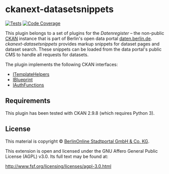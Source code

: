 # ckanext-datasetsnippets

[![Tests](https://github.com/berlinonline/ckanext-datasetsnippets/workflows/Tests/badge.svg?branch=master)](https://github.com/berlinonline/ckanext-datasetsnippets/actions)
[![Code Coverage](http://codecov.io/github/berlinonline/ckanext-datasetsnippets/coverage.svg?branch=master)](http://codecov.io/github/berlinonline/ckanext-datasetsnippets?branch=master)

This plugin belongs to a set of plugins for the _Datenregister_ – the non-public [CKAN](https://ckan.org) instance that is part of Berlin's open data portal [daten.berlin.de](https://daten.berlin.de).
_ckanext-datasetsnippets_ provides markup snippets for dataset pages and dataset search.
These snippets can be loaded from the data portal's public CMS to handle all requests for datasets.

The plugin implements the following CKAN interfaces:

- [ITemplateHelpers](http://docs.ckan.org/en/latest/extensions/plugin-interfaces.html#ckan.plugins.interfaces.ITemplateHelpers)
- [IBlueprint](http://docs.ckan.org/en/latest/extensions/plugin-interfaces.html#ckan.plugins.interfaces.IBlueprint)
- [IAuthFunctions](http://docs.ckan.org/en/latest/extensions/plugin-interfaces.html#ckan.plugins.interfaces.IAuthFunctions)

## Requirements

This plugin has been tested with CKAN 2.9.8 (which requires Python 3).

## License

This material is copyright © [BerlinOnline Stadtportal GmbH & Co. KG](https://www.berlinonline.net/).

This extension is open and licensed under the GNU Affero General Public License (AGPL) v3.0.
Its full text may be found at:

http://www.fsf.org/licensing/licenses/agpl-3.0.html
